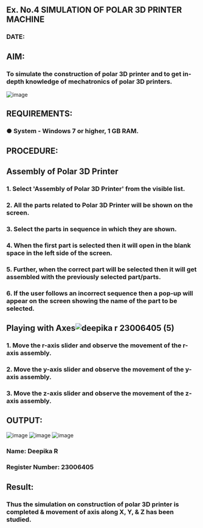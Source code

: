 ## Ex. No.4 SIMULATION OF POLAR 3D PRINTER MACHINE

### DATE: 

## AIM:
### To simulate the construction of polar 3D printer and to get in-depth knowledge of mechatronics of polar 3D printers.

![image](https://github.com/Sellakumar1987/Ex.-No.-4---SIMULATION-OF-POLAR-3D-PRINTER-MACHINE/assets/113594316/b551f195-9877-49a2-99bb-a9efcfb3381a)

## REQUIREMENTS:
### ●	System - Windows 7 or higher, 1 GB RAM.

## PROCEDURE:

## Assembly of Polar 3D Printer
### 1.	Select 'Assembly of Polar 3D Printer' from the visible list.
### 2.	All the parts related to Polar 3D Printer will be shown on the screen.
### 3.	Select the parts in sequence in which they are shown.
### 4.	When the first part is selected then it will open in the blank space in the left side of the screen.
### 5.	Further, when the correct part will be selected then it will get assembled with the previously selected part/parts.
### 6.	If the user follows an incorrect sequence then a pop-up will appear on the screen showing the name of the part to be selected.

## Playing with Axes![deepika r 23006405 (5)](https://github.com/deepika3095/Ex.-No.-4---SIMULATION-OF-POLAR-3D-PRINTER-MACHINE/assets/151625159/10a0d81d-3f84-44af-8724-5c440873c56a)

### 1.	Move the r-axis slider and observe the movement of the r-axis assembly.
### 2.	Move the y-axis slider and observe the movement of the y-axis assembly.
### 3.	Move the z-axis slider and observe the movement of the z-axis assembly.

## OUTPUT:
![image](https://github.com/deepika3095/Ex.-No.-4---SIMULATION-OF-POLAR-3D-PRINTER-MACHINE/assets/151625159/4a5b6371-b3ad-423f-b9e7-2b0581eee3fe)
![image](https://github.com/deepika3095/Ex.-No.-4---SIMULATION-OF-POLAR-3D-PRINTER-MACHINE/assets/151625159/6079a2a8-7929-4265-9372-374122e0d210)
![image](https://github.com/deepika3095/Ex.-No.-4---SIMULATION-OF-POLAR-3D-PRINTER-MACHINE/assets/151625159/8ae354c4-9000-4ae0-ab1c-1400b0dbea01)

### Name: Deepika R
### Register Number: 23006405

## Result: 
### Thus the simulation on construction of polar 3D printer is completed & movement of axis along X, Y, & Z has been studied.
